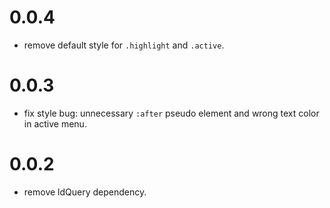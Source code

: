 # 0.0.4

 - remove default style for `.highlight` and `.active`.


# 0.0.3

 - fix style bug: unnecessary `:after` pseudo element and wrong text color in active menu.


# 0.0.2

 - remove ldQuery dependency.

